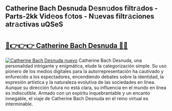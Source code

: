 ## Catherine Bach Desnuda D𝚎sn𝚞dos filtr𝚊dos - Parts-2kk Vid𝚎os f𝚘tos - N𝚞evas filtr𝚊ciones atr𝚊ctivas uQSeS

# <h2><a href="http://mbd0ylh.tromn.icu/?c=Catherine+Bach+Desnuda">🔗👉👉👉 Catherine Bach Desnuda 🔗🔗</a></h2>

[![Catherine Bach Desnuda nuevo](https://i.imgur.com/pEAQMta.gif)](http://mbd0ylh.tromn.icu/?c=Catherine+Bach+Desnuda)
Catherine Bach Desnuda, una personalidad intrigante y enigmática, elude la categorización simple. Su uso pionero de los medios digitales para la autorrepresentación ha cautivado y enfurecido a los espectadores, encendiendo debates sobre la identidad, la expresión artística y la naturaleza evolutiva de las sociedades en línea. Aunque su dirección futura no está clara, su influencia en el mundo en línea es indiscutible. Armado con un espíritu inquebrantable y un encanto innegable, el viaje de Catherine Bach Desnuda en el reino virtual es interminable.
